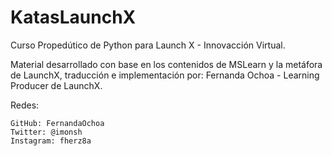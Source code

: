 # KatasLaunchX


Curso Propedútico de Python para Launch X - Innovacción Virtual.

Material desarrollado con base en los contenidos de MSLearn y la metáfora de LaunchX, traducción e implementación por: Fernanda Ochoa - Learning Producer de LaunchX.

Redes:

    GitHub: FernandaOchoa
    Twitter: @imonsh
    Instagram: fherz8a

